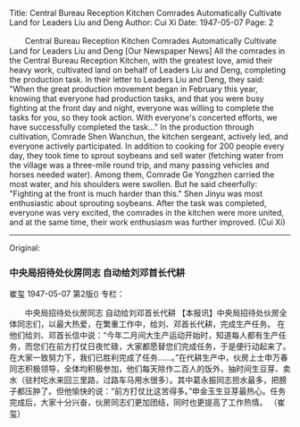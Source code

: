 Title: Central Bureau Reception Kitchen Comrades Automatically Cultivate Land for Leaders Liu and Deng
Author: Cui Xi
Date: 1947-05-07
Page: 2

　　Central Bureau Reception Kitchen Comrades
    Automatically Cultivate Land for Leaders Liu and Deng
    [Our Newspaper News] All the comrades in the Central Bureau Reception Kitchen, with the greatest love, amid their heavy work, cultivated land on behalf of Leaders Liu and Deng, completing the production task.
    In their letter to Leaders Liu and Deng, they said: "When the great production movement began in February this year, knowing that everyone had production tasks, and that you were busy fighting at the front day and night, everyone was willing to complete the tasks for you, so they took action. With everyone's concerted efforts, we have successfully completed the task..." In the production through cultivation, Comrade Shen Wanchun, the kitchen sergeant, actively led, and everyone actively participated. In addition to cooking for 200 people every day, they took time to sprout soybeans and sell water (fetching water from the village was a three-mile round trip, and many passing vehicles and horses needed water). Among them, Comrade Ge Yongzhen carried the most water, and his shoulders were swollen. But he said cheerfully: "Fighting at the front is much harder than this." Shen Jinyu was most enthusiastic about sprouting soybeans. After the task was completed, everyone was very excited, the comrades in the kitchen were more united, and at the same time, their work enthusiasm was further improved.
                  (Cui Xi)



<hr /> 

Original: 


### 中央局招待处伙房同志  自动给刘邓首长代耕
崔玺
1947-05-07
第2版()
专栏：

　　中央局招待处伙房同志
    自动给刘邓首长代耕
    【本报讯】中央局招待处伙房全体同志们，以最大热爱，在繁重工作中，给刘、邓首长代耕，完成生产任务。
    在他们给刘、邓首长信中说：“今年二月间大生产运动开始时，知道每人都有生产任务，而您们在前方打仗日夜忙碌，大家都愿替您们完成任务，于是便行动起来了。在大家一致努力下，我们已胜利完成了任务……。”在代耕生产中，伙房上士申万春同志积极领导，全体均积极参加，他们每天除作二百人的饭外，抽时间生豆芽、卖水（驻村吃水来回三里路，过路车马用水很多）。其中葛永振同志担水最多，把膀子都压肿了。但他愉快的说：“前方打仗比这苦得多。”申金玉生豆芽最热心。任务完成后，大家十分兴奋，伙房同志们更加团结，同时也更提高了工作热情。
                  （崔玺）
